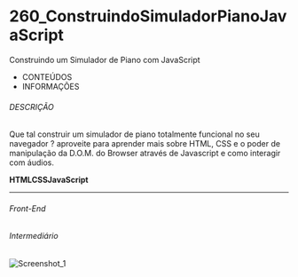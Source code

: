 # 260_ConstruindoSimuladorPianoJavaScript


Construindo um Simulador de Piano com JavaScript



- CONTEÚDOS
- INFORMAÇÕES

###### DESCRIÇÃO

Que tal construir um simulador de piano totalmente funcional no seu navegador ? aproveite para aprender mais sobre HTML, CSS e o poder de manipulação da D.O.M. do Browser através de Javascript e como interagir com áudios.

**HTML****CSS****JavaScript**

------

###### Front-End

###### Intermediário
![Screenshot_1](https://github.com/joaocastelo1/SimuladorPianoJavaScript/assets/70186314/bd28ccac-88e5-47a5-8cfe-9470f99b9761)


